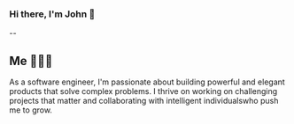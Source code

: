 
### Hi there, I'm John 👋
--
## Me 👨🏾‍💻
As a software engineer, I'm passionate about building powerful and elegant products that solve complex problems. I thrive on working on challenging projects that matter and collaborating with intelligent individualswho push me to grow.

<!--
**arjorb/arjorb** is a ✨ _special_ ✨ repository because its `README.md` (this file) appears on your GitHub profile.

Here are some ideas to get you started:

- 🔭 I’m currently working on ...
- 🌱 I’m currently learning ...
- 👯 I’m looking to collaborate on ...
- 🤔 I’m looking for help with ...
- 💬 Ask me about ...
- 📫 How to reach me: ...
- 😄 Pronouns: ...
- ⚡ Fun fact: ...
-->
